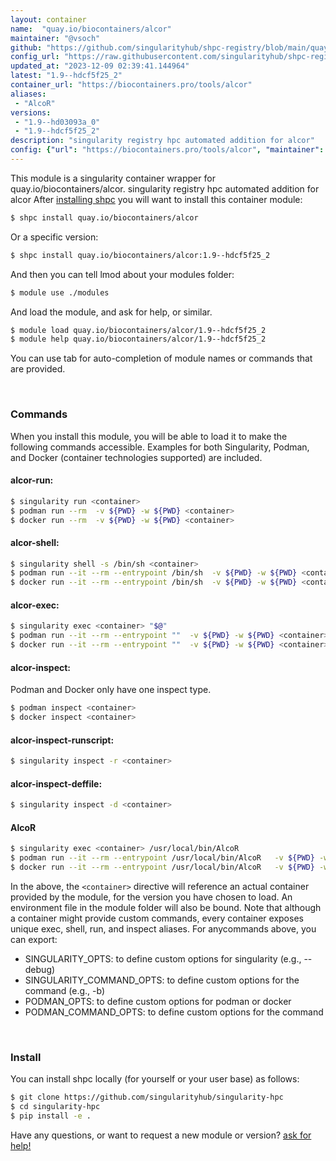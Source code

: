 ```yaml
---
layout: container
name:  "quay.io/biocontainers/alcor"
maintainer: "@vsoch"
github: "https://github.com/singularityhub/shpc-registry/blob/main/quay.io/biocontainers/alcor/container.yaml"
config_url: "https://raw.githubusercontent.com/singularityhub/shpc-registry/main/quay.io/biocontainers/alcor/container.yaml"
updated_at: "2023-12-09 02:39:41.144964"
latest: "1.9--hdcf5f25_2"
container_url: "https://biocontainers.pro/tools/alcor"
aliases:
 - "AlcoR"
versions:
 - "1.9--hd03093a_0"
 - "1.9--hdcf5f25_2"
description: "singularity registry hpc automated addition for alcor"
config: {"url": "https://biocontainers.pro/tools/alcor", "maintainer": "@vsoch", "description": "singularity registry hpc automated addition for alcor", "latest": {"1.9--hdcf5f25_2": "sha256:1d1712e4957d5adedd972fbbfbae6df0917dfd134a5e164f1cf498c8f667cb42"}, "tags": {"1.9--hd03093a_0": "sha256:9020e36402d77479be5c2b04bed89420d63777c9f9c7adff0ee0f4d5269efe9a", "1.9--hdcf5f25_2": "sha256:1d1712e4957d5adedd972fbbfbae6df0917dfd134a5e164f1cf498c8f667cb42"}, "docker": "quay.io/biocontainers/alcor", "aliases": {"AlcoR": "/usr/local/bin/AlcoR"}}
---
```


This module is a singularity container wrapper for quay.io/biocontainers/alcor.
singularity registry hpc automated addition for alcor
After [installing shpc](#install) you will want to install this container module:


```bash
$ shpc install quay.io/biocontainers/alcor
```

Or a specific version:

```bash
$ shpc install quay.io/biocontainers/alcor:1.9--hdcf5f25_2
```

And then you can tell lmod about your modules folder:

```bash
$ module use ./modules
```

And load the module, and ask for help, or similar.

```bash
$ module load quay.io/biocontainers/alcor/1.9--hdcf5f25_2
$ module help quay.io/biocontainers/alcor/1.9--hdcf5f25_2
```

You can use tab for auto-completion of module names or commands that are provided.

<br>

### Commands

When you install this module, you will be able to load it to make the following commands accessible.
Examples for both Singularity, Podman, and Docker (container technologies supported) are included.

#### alcor-run:

```bash
$ singularity run <container>
$ podman run --rm  -v ${PWD} -w ${PWD} <container>
$ docker run --rm  -v ${PWD} -w ${PWD} <container>
```

#### alcor-shell:

```bash
$ singularity shell -s /bin/sh <container>
$ podman run --it --rm --entrypoint /bin/sh  -v ${PWD} -w ${PWD} <container>
$ docker run --it --rm --entrypoint /bin/sh  -v ${PWD} -w ${PWD} <container>
```

#### alcor-exec:

```bash
$ singularity exec <container> "$@"
$ podman run --it --rm --entrypoint ""  -v ${PWD} -w ${PWD} <container> "$@"
$ docker run --it --rm --entrypoint ""  -v ${PWD} -w ${PWD} <container> "$@"
```

#### alcor-inspect:

Podman and Docker only have one inspect type.

```bash
$ podman inspect <container>
$ docker inspect <container>
```

#### alcor-inspect-runscript:

```bash
$ singularity inspect -r <container>
```

#### alcor-inspect-deffile:

```bash
$ singularity inspect -d <container>
```


#### AlcoR

```bash
$ singularity exec <container> /usr/local/bin/AlcoR
$ podman run --it --rm --entrypoint /usr/local/bin/AlcoR   -v ${PWD} -w ${PWD} <container> -c " $@"
$ docker run --it --rm --entrypoint /usr/local/bin/AlcoR   -v ${PWD} -w ${PWD} <container> -c " $@"
```



In the above, the `<container>` directive will reference an actual container provided
by the module, for the version you have chosen to load. An environment file in the
module folder will also be bound. Note that although a container
might provide custom commands, every container exposes unique exec, shell, run, and
inspect aliases. For anycommands above, you can export:

 - SINGULARITY_OPTS: to define custom options for singularity (e.g., --debug)
 - SINGULARITY_COMMAND_OPTS: to define custom options for the command (e.g., -b)
 - PODMAN_OPTS: to define custom options for podman or docker
 - PODMAN_COMMAND_OPTS: to define custom options for the command

<br>

### Install

You can install shpc locally (for yourself or your user base) as follows:

```bash
$ git clone https://github.com/singularityhub/singularity-hpc
$ cd singularity-hpc
$ pip install -e .
```

Have any questions, or want to request a new module or version? [ask for help!](https://github.com/singularityhub/singularity-hpc/issues)